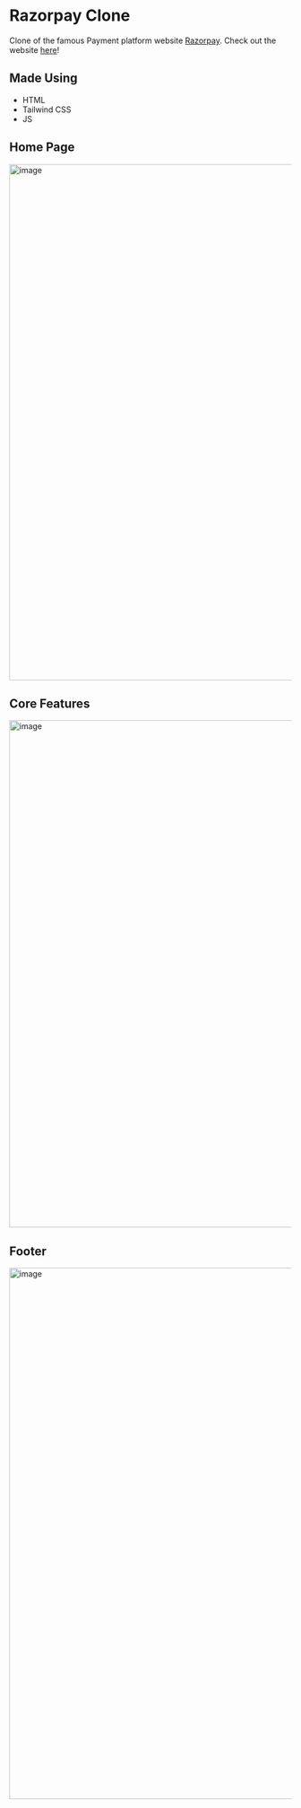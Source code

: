 # Razorpay Clone
Clone of the famous Payment platform website [Razorpay](https://razorpay.com/).
Check out the website [here](https://razorpay-clone-ivory-delta.vercel.app/)!

## Made Using
* HTML
* Tailwind CSS
* JS

## Home Page
<img width="920" alt="image" src="https://github.com/bhaumikmaan/Razorpay-Clone/assets/82998871/c187fd43-2aa2-43be-b178-d503ffae5c90"> <br>

## Core Features
<img width="904" alt="image" src="https://github.com/bhaumikmaan/Razorpay-Clone/assets/82998871/a7624bfb-f820-4ec6-941c-e5c4ec7a414a"> <br>

## Footer
<img width="947" alt="image" src="https://github.com/bhaumikmaan/Razorpay-Clone/assets/82998871/df0c2424-6565-4dc4-8cd9-8a6a3ad77403">


